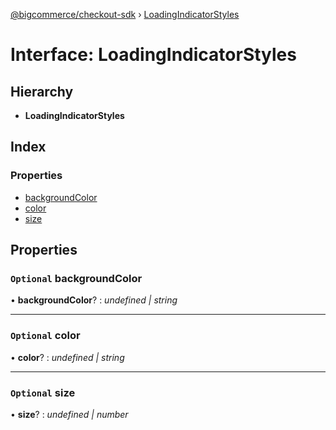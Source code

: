 [@bigcommerce/checkout-sdk](../README.md) › [LoadingIndicatorStyles](loadingindicatorstyles.md)

# Interface: LoadingIndicatorStyles

## Hierarchy

* **LoadingIndicatorStyles**

## Index

### Properties

* [backgroundColor](loadingindicatorstyles.md#optional-backgroundcolor)
* [color](loadingindicatorstyles.md#optional-color)
* [size](loadingindicatorstyles.md#optional-size)

## Properties

### `Optional` backgroundColor

• **backgroundColor**? : *undefined | string*

___

### `Optional` color

• **color**? : *undefined | string*

___

### `Optional` size

• **size**? : *undefined | number*
